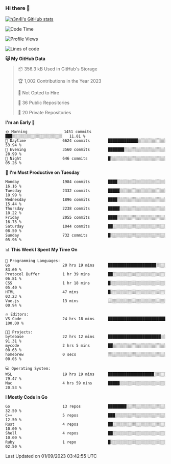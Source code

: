 ### Hi there 👋

[![h3n4l's GitHub stats](https://github-readme-stats.vercel.app/api?username=h3n4l&count_private=true&show_icons=true&theme=radical)](https://github.com/h3n4l/github-readme-stats)

<!--START_SECTION:waka-->
![Code Time](http://img.shields.io/badge/Code%20Time-1%2C549%20hrs%202%20mins-blue)

![Profile Views](http://img.shields.io/badge/Profile%20Views-12-blue)

![Lines of code](https://img.shields.io/badge/From%20Hello%20World%20I%27ve%20Written-3.4%20million%20lines%20of%20code-blue)

**🐱 My GitHub Data** 

> 📦 356.3 kB Used in GitHub's Storage 
 > 
> 🏆 1,002 Contributions in the Year 2023
 > 
> 🚫 Not Opted to Hire
 > 
> 📜 36 Public Repositories 
 > 
> 🔑 20 Private Repositories 
 > 
**I'm an Early 🐤** 

```text
🌞 Morning                1451 commits        ███░░░░░░░░░░░░░░░░░░░░░░   11.81 % 
🌆 Daytime                6624 commits        █████████████░░░░░░░░░░░░   53.94 % 
🌃 Evening                3560 commits        ███████░░░░░░░░░░░░░░░░░░   28.99 % 
🌙 Night                  646 commits         █░░░░░░░░░░░░░░░░░░░░░░░░   05.26 % 
```
📅 **I'm Most Productive on Tuesday** 

```text
Monday                   1984 commits        ████░░░░░░░░░░░░░░░░░░░░░   16.16 % 
Tuesday                  2332 commits        █████░░░░░░░░░░░░░░░░░░░░   18.99 % 
Wednesday                1896 commits        ████░░░░░░░░░░░░░░░░░░░░░   15.44 % 
Thursday                 2238 commits        █████░░░░░░░░░░░░░░░░░░░░   18.22 % 
Friday                   2055 commits        ████░░░░░░░░░░░░░░░░░░░░░   16.73 % 
Saturday                 1044 commits        ██░░░░░░░░░░░░░░░░░░░░░░░   08.50 % 
Sunday                   732 commits         █░░░░░░░░░░░░░░░░░░░░░░░░   05.96 % 
```


📊 **This Week I Spent My Time On** 

```text
💬 Programming Languages: 
Go                       20 hrs 19 mins      █████████████████████░░░░   83.60 % 
Protocol Buffer          1 hr 39 mins        ██░░░░░░░░░░░░░░░░░░░░░░░   06.81 % 
CSS                      1 hr 18 mins        █░░░░░░░░░░░░░░░░░░░░░░░░   05.40 % 
HTML                     47 mins             █░░░░░░░░░░░░░░░░░░░░░░░░   03.23 % 
Vue.js                   13 mins             ░░░░░░░░░░░░░░░░░░░░░░░░░   00.94 % 

🔥 Editors: 
VS Code                  24 hrs 18 mins      █████████████████████████   100.00 % 

🐱‍💻 Projects: 
bytebase                 22 hrs 12 mins      ███████████████████████░░   91.31 % 
mycode                   2 hrs 5 mins        ██░░░░░░░░░░░░░░░░░░░░░░░   08.63 % 
homebrew                 0 secs              ░░░░░░░░░░░░░░░░░░░░░░░░░   00.05 % 

💻 Operating System: 
WSL                      19 hrs 19 mins      ████████████████████░░░░░   79.47 % 
Mac                      4 hrs 59 mins       █████░░░░░░░░░░░░░░░░░░░░   20.53 % 
```

**I Mostly Code in Go** 

```text
Go                       13 repos            ████████░░░░░░░░░░░░░░░░░   32.50 % 
C++                      5 repos             ███░░░░░░░░░░░░░░░░░░░░░░   12.50 % 
Rust                     4 repos             ██░░░░░░░░░░░░░░░░░░░░░░░   10.00 % 
Shell                    4 repos             ██░░░░░░░░░░░░░░░░░░░░░░░   10.00 % 
Ruby                     1 repo              █░░░░░░░░░░░░░░░░░░░░░░░░   02.50 % 
```




 Last Updated on 01/09/2023 03:42:55 UTC
<!--END_SECTION:waka-->

